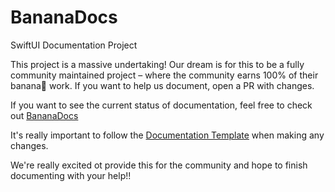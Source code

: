 # BananaDocs
SwiftUI Documentation Project 

This project is a massive undertaking! Our dream is for this to be a fully community maintained project – where the community earns 100% of their banana🍌 work.
If you want to help us document, open a PR with changes. 

If you want to see the current status of documentation, feel free to check out [BananaDocs](https://bananadocs.org)

It's really important to follow the [Documentation Template](https://github.com/BananaDocs/BananaDocs/wiki/Documentation-Template) when making any changes. 

We're really excited ot provide this for the community and hope to finish documenting with your help!!


